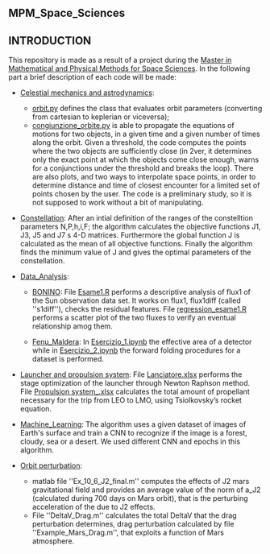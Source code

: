 
## MPM_Space_Sciences ##

## INTRODUCTION ##
This repository is made as a result of a project during the [Master in Mathematical and Physical Methods for Space Sciences](https://mpmss.i-learn.unito.it/). 
In the following part a brief description of each code will be made:
   - [Celestial mechanics and astrodynamics](https://github.com/andreasemeraro/MPM_Space_Sciences/tree/main/Celestial%20mechanics%20and%20astrodynamics):
      - [orbit.py](https://github.com/andreasemeraro/MPM_Space_Sciences/blob/main/Celestial%20mechanics%20and%20astrodynamics/Orbit.py) defines the class that                evaluates orbit parameters (converting from cartesian to keplerian or viceversa); 
      - [congiunzione_orbite.py](https://github.com/andreasemeraro/MPM_Space_Sciences/blob/main/Celestial%20mechanics%20and%20astrodynamics/congiunzione_orbite.py)           is able to propagate the equations of motions for two objects, in a given time and a given number of times along the orbit. Given a           threshold,             the code computes the points where the two objects are sufficiently close (in 2ver, it determines only the exact point at which the objects come                     close enough, warns for a conjunctions under the threshold and breaks the loop). There are also plots, and two ways to interpolate space points, in order to        determine distance and time of closest encounter for a limited set of points chosen by the user. The code is a preliminary study, so it is not supposed to           work without a bit of manipulating.
   - [Constellation](https://github.com/andreasemeraro/MPM_Space_Sciences/tree/main/Costellation):
   After an intial definition of the ranges of the constelltion          parameters N,P,h,i,F; the algorithm calculates the objective functions J1, J3, J5 and J7 s 4-D matrices. Furthermore the global function J is calculated as the      mean of all objective functions. Finally the algorithm finds the minimum value of J and gives the optimal parameters of the constellation.
   
   
   - [Data_Analysis](https://github.com/andreasemeraro/MPM_Space_Sciences/tree/main/Data_Analysis): 
      - [BONINO](https://github.com/andreasemeraro/MPM_Space_Sciences/tree/main/Data_Analysis/Bonino): File [Esame1.R](https://github.com/andreasemeraro/MPM_Space_Sciences/blob/main/Data_Analysis/Bonino/Esame1.R) performs a descriptive analysis of  flux1 of the Sun observation data set. It works on flux1, flux1diff (called ''s1diff''), checks the residual features. File [regression_esame1.R](https://github.com/andreasemeraro/MPM_Space_Sciences/blob/main/Data_Analysis/Bonino/regression_esame1.R) performs a scatter plot of the two fluxes to verify an eventual relationship               amog them.


       - [Fenu_Maldera](https://github.com/andreasemeraro/MPM_Space_Sciences/tree/main/Data_Analysis/Fenu_Maldera): In [Esercizio_1.ipynb](https://github.com/andreasemeraro/MPM_Space_Sciences/blob/main/Data_Analysis/Fenu_Maldera/Esercizio_1.ipynb) the effective area of a detector while in [Esercizio_2.ipynb](https://github.com/andreasemeraro/MPM_Space_Sciences/blob/main/Data_Analysis/Fenu_Maldera/Esercizio_2.ipynb) the forward folding procedures for a dataset is performed.



   - [Launcher and propulsion system](https://github.com/andreasemeraro/MPM_Space_Sciences/tree/main/Launcher): 
   File [Lanciatore.xlsx](https://github.com/andreasemeraro/MPM_Space_Sciences/blob/main/Launcher/Lanciatore.xlsx) performs the stage              optimization of the launcher through Newton Raphson method. File [Propulsion system_.xlsx](https://github.com/andreasemeraro/MPM_Space_Sciences/blob/main/Launcher/Lanciatore.xlsx) calculates the total amount of propellant necessary for the trip from LEO to        LMO, using Tsiolkovsky’s rocket equation.
   
   
   - [Machine_Learning](https://github.com/andreasemeraro/MPM_Space_Sciences/tree/main/Machine_Learning): 
   The algorithm uses a given dataset of images of Earth's        surface and train a CNN to recognize if the image is a forest, cloudy, sea or a desert. We used different CNN and epochs in this algorithm. 
   
   
   - [Orbit perturbation](https://github.com/andreasemeraro/MPM_Space_Sciences/tree/main/Orbit%20perturbation):
      - matlab file ''Ex_10_6_J2_final.m'' computes the            effects of J2 mars gravitational field and provides an average value of the norm of a_J2 (calculated during 700 days on Mars orbit), that is the perturbing          acceleration of the due to J2 effects.
      - File ''DeltaV_Drag.m'' calculates the total DeltaV that the drag perturbation determines, drag perturbation calculated by file ''Example_Mars_Drag.m'', that        exploits a function of Mars atmosphere.
